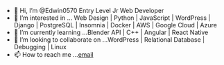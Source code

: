 - 👋 Hi, I’m @Edwin0570 Entry Level Jr Web Developer
- 👀 I’m interested in ... Web Design | Python | JavaScript | WordPress | Django | PostgreSQL | Insomnia | Docker | AWS | Google Cloud | Azure 
- 🌱 I’m currently learning ...Blender API | C++ | Angular | React Native
- 💞️ I’m looking to collaborate on ...WordPress | Relational Database | Debugging | Linux
- 📫 How to reach me ...[email](rodriguezedwin10@yahoo.com)

<!---
Edwin0570/Edwin0570 is a ✨ special ✨ repository because its `README.md` (this file) appears on your GitHub profile.
You can click the Preview link to take a look at your changes.
--->
